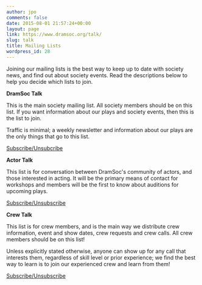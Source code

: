 ```yaml
---
author: jpo
comments: false
date: 2015-08-01 21:57:24+00:00
layout: page
link: https://www.dramsoc.org/talk/
slug: talk
title: Mailing Lists
wordpress_id: 28
---
```


Joining our mailing lists is the best way to keep up to date with society news, and find out about society events. Read the descriptions below to help you decide which lists to join.




**DramSoc Talk**











This is the main society mailing list. All society members should be on this list. If you want information about our plays and society events, then this is the list to join.




Traffic is minimal; a weekly newsletter and information about our plays are the only things that go to this list.


[Subscribe/Unsubcribe](https://mailman.ic.ac.uk/mailman/listinfo/dramsoc-talk)












**Actor Talk**













This list is for conversation between DramSoc's community of actors, and those interested in acting. It will be the primary means of contact for workshops and members will be the first to know about auditions for upcoming plays.


[Subscribe/Unsubscribe](https://mailman.ic.ac.uk/mailman/listinfo/icds-actor-talk)















**Crew Talk**













This list is for crew members, and is the main way we distribute crew information, event and show dates, crew requests and crew calls. All crew members should be on this list!




Unless explicitly stated otherwise, anyone can show up for any call that interests them, regardless of skill level or prior experience; we find the best way to learn is to join our experienced crew and learn from them!


[Subscribe/Unsubscribe](https://mailman.ic.ac.uk/mailman/listinfo/icds-crew-talk)














